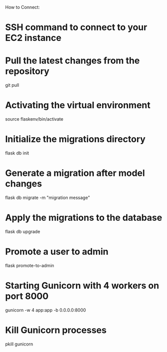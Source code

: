 How to Connect:

# SSH command to connect to your EC2 instance

# Pull the latest changes from the repository
git pull


# Activating the virtual environment
source flaskenv/bin/activate

# Initialize the migrations directory
flask db init

# Generate a migration after model changes
flask db migrate -m "migration message"

# Apply the migrations to the database
flask db upgrade

# Promote a user to admin
flask promote-to-admin <username>

# Starting Gunicorn with 4 workers on port 8000
gunicorn -w 4 app:app -b 0.0.0.0:8000

# Kill Gunicorn processes
pkill gunicorn
